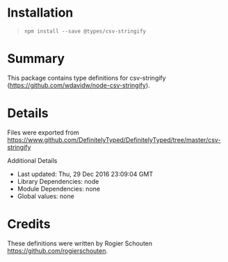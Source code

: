 # Installation
> `npm install --save @types/csv-stringify`

# Summary
This package contains type definitions for csv-stringify (https://github.com/wdavidw/node-csv-stringify).

# Details
Files were exported from https://www.github.com/DefinitelyTyped/DefinitelyTyped/tree/master/csv-stringify

Additional Details
 * Last updated: Thu, 29 Dec 2016 23:09:04 GMT
 * Library Dependencies: node
 * Module Dependencies: none
 * Global values: none

# Credits
These definitions were written by Rogier Schouten <https://github.com/rogierschouten>.
